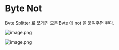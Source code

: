 # Byte Not

Byte Splitter 로 쪼개진 모든 Byte 에 not 을 붙여주면 된다.

![image.png](/images/6_Byte_Not/image.png)

![image.png](/images/6_Byte_Not/image_1.png)